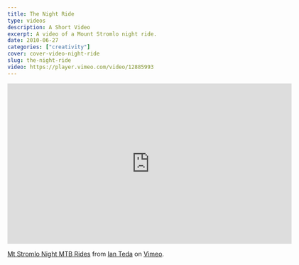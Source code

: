 ```yaml
---
title: The Night Ride
type: videos
description: A Short Video
excerpt: A video of a Mount Stromlo night ride.
date: 2010-06-27
categories: ["creativity"]
cover: cover-video-night-ride
slug: the-night-ride
video: https://player.vimeo.com/video/12885993
---
```


<iframe src="https://player.vimeo.com/video/12885993" width="640" height="360" frameborder="0" webkitallowfullscreen mozallowfullscreen allowfullscreen></iframe>
<p><a href="https://vimeo.com/12885993">Mt Stromlo Night MTB Rides</a> from <a href="https://vimeo.com/ianteda">Ian Teda</a> on <a href="https://vimeo.com">Vimeo</a>.</p>
